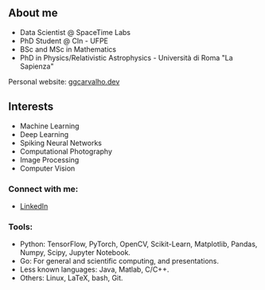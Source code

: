 ## About me

- Data Scientist @ SpaceTime Labs
- PhD Student @ CIn - UFPE
- BSc and MSc in Mathematics
- PhD in Physics/Relativistic Astrophysics - Università di Roma "La Sapienza"

Personal website: [ggcarvalho.dev](http://ggcarvalho.dev/)

## Interests

- Machine Learning
- Deep Learning
- Spiking Neural Networks
- Computational Photography
- Image Processing
- Computer Vision

### Connect with me:

- [LinkedIn](https://www.linkedin.com/in/ggcarvalho/)

### Tools:

- Python: TensorFlow, PyTorch, OpenCV, Scikit-Learn, Matplotlib, Pandas, Numpy, Scipy, Jupyter Notebook.
- Go: For general and scientific computing, and presentations.
- Less known languages: Java, Matlab, C/C++. 
- Others: Linux, LaTeX, bash, Git.  
